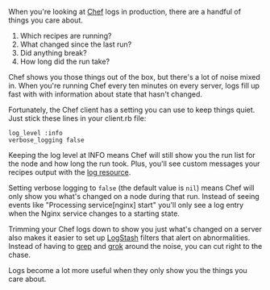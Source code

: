 <!--
title: Keeping Chef logs quiet
created: 9 April 2013 - 8:52 am
updated: 10 April 2013 - 8:12 am
publish: 9 April 2013
slug: shush-chef
tags: coding, chef
-->

When you're looking at [Chef][] logs in production, there are a handful of
things you care about.

1. Which recipes are running?
2. What changed since the last run?
3. Did anything break?
4. How long did the run take?

Chef shows you those things out of the box, but there's a lot of noise mixed
in. When you're running Chef every ten minutes on every server, logs fill up
fast with with information about state that hasn't changed.

Fortunately, the Chef client has a setting you can use to keep things quiet.
Just stick these lines in your client.rb file:

    log_level :info
    verbose_logging false

Keeping the log level at INFO means Chef will still show you the run list for
the node and how long the run took. Plus, you'll see custom messages your
recipes output with the [log resource][].

Setting verbose logging to `false` (the default value is `nil`) means Chef will
only show you what's changed on a node during that run. Instead of seeing events
like "Processing service[nginx] start" you'll only see a log entry when the
Nginx service changes to a starting state.

Trimming your Chef logs down to show you just what's changed on a server also
makes it easier to set up [LogStash][] filters that alert on abnormalities.
Instead of having to [grep][] and [grok][] around the noise, you can cut right
to the chase.

Logs become a lot more useful when they only show you the things you care about.


[Chef]: http://opscode.com/chef "Various (Opscode): Chef is an open-source automation platform built to address the hardest infrastructure challenges on the planet."
[log resource]: http://docs.opscode.com/resource_log.html "Various (Opscode): The log resource is used to create log entries from a recipe."
[LogStash]: http://logstash.net/ "Jordan Sissel (LogStash): LogStash is a tool for managing events and logs."
[grep]: http://logstash.net/docs/1.1.9/filters/grep "Jordan Sissel (LogStash): The grep filter is used to drop events that don't match or add tags to events that pass."
[grok]: http://logstash.net/docs/1.1.9/filters/grok "Jordan Sissel (LogStash): The grok filter lets you parse arbitrary text and structure it."
